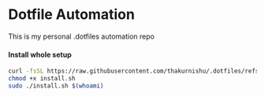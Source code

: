 # Dotfile Automation
This is my personal .dotfiles automation repo

#### Install whole setup
```bash
curl -fsSL https://raw.githubusercontent.com/thakurnishu/.dotfiles/refs/heads/ubuntu-config/install.sh > install.sh
chmod +x install.sh
sudo ./install.sh $(whoami)
```
